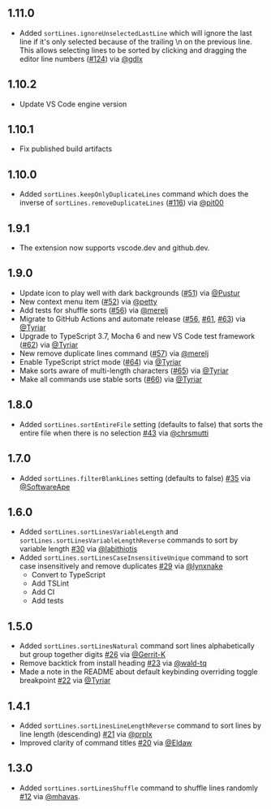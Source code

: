 ## 1.11.0

- Added `sortLines.ignoreUnselectedLastLine` which will ignore the last line if it's only selected because of the trailing \n on the previous line. This allows selecting lines to be sorted by clicking and dragging the editor line numbers ([#124](https://github.com/Tyriar/vscode-sort-lines/pull/124)) via [@gdlx](https://github.com/gdlx)

## 1.10.2

- Update VS Code engine version

## 1.10.1

- Fix published build artifacts

## 1.10.0

- Added `sortLines.keepOnlyDuplicateLines` command which does the inverse of `sortLines.removeDuplicateLines` ([#116](https://github.com/Tyriar/vscode-sort-lines/pull/116)) via [@pit00](https://github.com/pit00)

## 1.9.1

- The extension now supports vscode.dev and github.dev.

## 1.9.0

- Update icon to play well with dark backgrounds ([#51](https://github.com/Tyriar/vscode-sort-lines/pull/51)) via [@Pustur](https://github.com/Pustur)
- New context menu item ([#52](https://github.com/Tyriar/vscode-sort-lines/pull/52)) via [@petty](https://github.com/petty)
- Add tests for shuffle sorts ([#56](https://github.com/Tyriar/vscode-sort-lines/pull/56)) via [@merelj](https://github.com/merelj)
- Migrate to GitHub Actions and automate release ([#56](https://github.com/Tyriar/vscode-sort-lines/pull/60), [#61](https://github.com/Tyriar/vscode-sort-lines/pull/61), [#63](https://github.com/Tyriar/vscode-sort-lines/pull/63)) via [@Tyriar](https://github.com/Tyriar)
- Upgrade to TypeScript 3.7, Mocha 6 and new VS Code test framework ([#62](https://github.com/Tyriar/vscode-sort-lines/pull/62)) via [@Tyriar](https://github.com/Tyriar)
- New remove duplicate lines command ([#57](https://github.com/Tyriar/vscode-sort-lines/pull/57)) via [@merelj](https://github.com/merelj)
- Enable TypeScript strict mode ([#64](https://github.com/Tyriar/vscode-sort-lines/pull/64)) via [@Tyriar](https://github.com/Tyriar)
- Make sorts aware of multi-length characters ([#65](https://github.com/Tyriar/vscode-sort-lines/pull/65)) via [@Tyriar](https://github.com/Tyriar)
- Make all commands use stable sorts ([#66](https://github.com/Tyriar/vscode-sort-lines/pull/66)) via [@Tyriar](https://github.com/Tyriar)

## 1.8.0

- Added `sortLines.sortEntireFile` setting (defaults to false) that sorts the entire file when there is no selection [#43](https://github.com/Tyriar/vscode-sort-lines/pull/43) via [@chrsmutti](https://github.com/chrsmutti)

## 1.7.0

- Added `sortLines.filterBlankLines` setting (defaults to false) [#35](https://github.com/Tyriar/vscode-sort-lines/pull/35) via [@SoftwareApe](https://github.com/SoftwareApe)

## 1.6.0

- Added `sortLines.sortLinesVariableLength` and `sortLines.sortLinesVariableLengthReverse` commands to sort by variable length [#30](https://github.com/Tyriar/vscode-sort-lines/pull/30) via [@labithiotis](https://github.com/labithiotis)
- Added `sortLines.sortLinesCaseInsensitiveUnique` command to sort case insensitively and remove duplicates [#29](https://github.com/Tyriar/vscode-sort-lines/pull/29) via [@lynxnake](https://github.com/lynxnake)
  - Convert to TypeScript
  - Add TSLint
  - Add CI
  - Add tests

## 1.5.0

- Added `sortLines.sortLinesNatural` command sort lines alphabetically but group together digits [#26](https://github.com/Tyriar/vscode-sort-lines/pull/26) via [@Gerrit-K](https://github.com/Gerrit-K)
- Remove backtick from install heading [#23](https://github.com/Tyriar/vscode-sort-lines/pull/23) via [@wald-tq](https://github.com/wald-tq)
- Made a note in the README about default keybinding overriding toggle breakpoint [#22](https://github.com/Tyriar/vscode-sort-lines/issues/22) via [@Tyriar](https://github.com/Tyriar)

## 1.4.1

- Added `sortLines.sortLinesLineLengthReverse` command to sort lines by line length (descending) [#21](https://github.com/Tyriar/vscode-sort-lines/pull/21) via [@prplx](https://github.com/prplx)
- Improved clarity of command titles [#20](https://github.com/Tyriar/vscode-sort-lines/pull/20) via [@Eldaw](https://github.com/Eldaw)

## 1.3.0

- Added `sortLines.sortLinesShuffle` command to shuffle lines randomly [#12](https://github.com/Tyriar/vscode-sort-lines/pull/12) via [@mhavas](https://github.com/mhavas).
